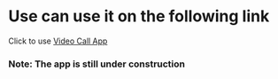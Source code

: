# Use can use it on the following link

Click to use [Video Call App](https://imrankabir.github.io/videocall)

### Note: The app is still under construction
